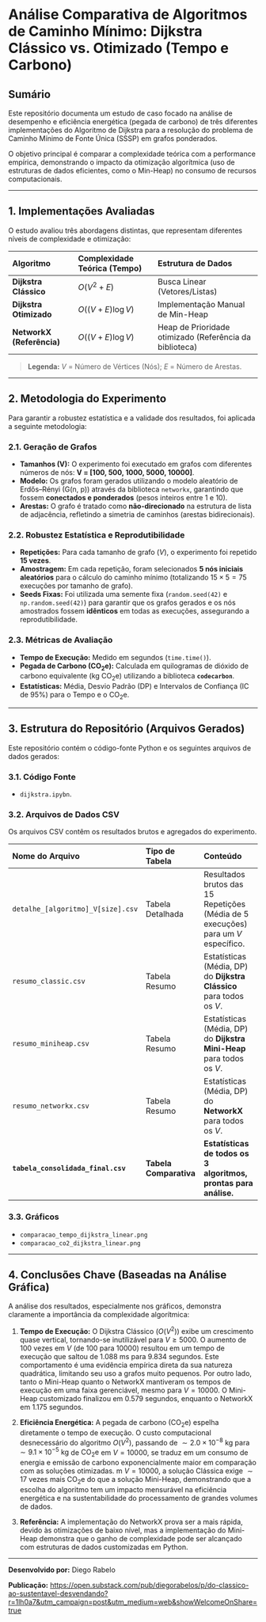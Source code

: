 # Análise Comparativa de Algoritmos de Caminho Mínimo: Dijkstra Clássico vs. Otimizado (Tempo e Carbono)

## Sumário

Este repositório documenta um estudo de caso focado na análise de desempenho e eficiência energética (pegada de carbono) de três diferentes implementações do Algoritmo de Dijkstra para a resolução do problema de Caminho Mínimo de Fonte Única (SSSP) em grafos ponderados.

O objetivo principal é comparar a complexidade teórica com a performance empírica, demonstrando o impacto da otimização algorítmica (uso de estruturas de dados eficientes, como o Min-Heap) no consumo de recursos computacionais.

---

## 1. Implementações Avaliadas

O estudo avaliou três abordagens distintas, que representam diferentes níveis de complexidade e otimização:

| Algoritmo | Complexidade Teórica (Tempo) | Estrutura de Dados |
| :--- | :--- | :--- |
| **Dijkstra Clássico** | $O(V^2 + E)$ | Busca Linear (Vetores/Listas) |
| **Dijkstra Otimizado** | $O((V + E) \log V)$ | Implementação Manual de Min-Heap |
| **NetworkX (Referência)** | $O((V + E) \log V)$ | Heap de Prioridade otimizado (Referência da biblioteca) |

> **Legenda:** $V$ = Número de Vértices (Nós); $E$ = Número de Arestas.

---

## 2. Metodologia do Experimento

Para garantir a robustez estatística e a validade dos resultados, foi aplicada a seguinte metodologia:

### 2.1. Geração de Grafos

* **Tamanhos (V):** O experimento foi executado em grafos com diferentes números de nós: **V = [100, 500, 1000, 5000, 10000]**.
* **Modelo:** Os grafos foram gerados utilizando o modelo aleatório de Erdős–Rényi (G(n, p)) através da biblioteca `networkx`, garantindo que fossem **conectados e ponderados** (pesos inteiros entre 1 e 10).
* **Arestas:** O grafo é tratado como **não-direcionado** na estrutura de lista de adjacência, refletindo a simetria de caminhos (arestas bidirecionais).

### 2.2. Robustez Estatística e Reprodutibilidade

* **Repetições:** Para cada tamanho de grafo ($V$), o experimento foi repetido **15 vezes**.
* **Amostragem:** Em cada repetição, foram selecionados **5 nós iniciais aleatórios** para o cálculo do caminho mínimo (totalizando $15 \times 5 = 75$ execuções por tamanho de grafo).
* **Seeds Fixas:** Foi utilizada uma semente fixa (`random.seed(42)` e `np.random.seed(42)`) para garantir que os grafos gerados e os nós amostrados fossem **idênticos** em todas as execuções, assegurando a reprodutibilidade.

### 2.3. Métricas de Avaliação

* **Tempo de Execução:** Medido em segundos (`time.time()`).
* **Pegada de Carbono ($\text{CO}_2\text{e}$):** Calculada em quilogramas de dióxido de carbono equivalente ($\text{kg}$ $\text{CO}_2\text{e}$) utilizando a biblioteca **`codecarbon`**.
* **Estatísticas:** Média, Desvio Padrão (DP) e Intervalos de Confiança (IC de 95%) para o Tempo e o $\text{CO}_2\text{e}$.

---

## 3. Estrutura do Repositório (Arquivos Gerados)

Este repositório contém o código-fonte Python e os seguintes arquivos de dados gerados:

### 3.1. Código Fonte

* `dijkstra.ipybn`.

### 3.2. Arquivos de Dados CSV

Os arquivos CSV contêm os resultados brutos e agregados do experimento.

| Nome do Arquivo | Tipo de Tabela | Conteúdo |
| :--- | :--- | :--- |
| `detalhe_[algoritmo]_V[size].csv` | Tabela Detalhada | Resultados brutos das 15 Repetições (Média de 5 execuções) para um $V$ específico. |
| `resumo_classic.csv` | Tabela Resumo | Estatísticas (Média, DP) do **Dijkstra Clássico** para todos os $V$. |
| `resumo_miniheap.csv` | Tabela Resumo | Estatísticas (Média, DP) do **Dijkstra Mini-Heap** para todos os $V$. |
| `resumo_networkx.csv` | Tabela Resumo | Estatísticas (Média, DP) do **NetworkX** para todos os $V$. |
| **`tabela_consolidada_final.csv`** | **Tabela Comparativa** | **Estatísticas de todos os 3 algoritmos, prontas para análise.** |

### 3.3. Gráficos

* `comparacao_tempo_dijkstra_linear.png`
* `comparacao_co2_dijkstra_linear.png`

---

## 4. Conclusões Chave (Baseadas na Análise Gráfica)

A análise dos resultados, especialmente nos gráficos, demonstra claramente a importância da complexidade algorítmica:

1.  **Tempo de Execução:** O Dijkstra Clássico $(O(V^2))$ exibe um crescimento quase vertical, tornando-se inutilizável para $V \ge 5000$. O aumento de 100 vezes em $V$ (de 100 para 10000) resultou em um tempo de execução que saltou de $1.088\text{ ms}$ para $9.834$ segundos. Este comportamento é uma evidência empírica direta da sua natureza quadrática, limitando seu uso a grafos muito pequenos. 
Por outro lado, tanto o Mini-Heap quanto o NetworkX mantiveram os tempos de execução em uma faixa gerenciável, mesmo para $V=10000$. O Mini-Heap customizado finalizou em $0.579$ segundos, enquanto o NetworkX em $1.175$ segundos.

2.  **Eficiência Energética:** A pegada de carbono ($\text{CO}_2\text{e}$) espelha diretamente o tempo de execução. O custo computacional desnecessário do algoritmo $O(V^2)$, passando de $\sim 2.0 \times 10^{-8} \text{ kg}$ para $\sim 9.1 \times 10^{-5} \text{ kg}$ de $\text{CO}_2\text{e}$ em $V=10000$, se traduz em um consumo de energia e emissão de carbono exponencialmente maior em comparação com as soluções otimizadas. m $V=10000$, a solução Clássica exige $\sim 17$ vezes mais $\text{CO}_2\text{e}$ do que a solução Mini-Heap, demonstrando que a escolha do algoritmo tem um impacto mensurável na eficiência energética e na sustentabilidade do processamento de grandes volumes de dados.

3.  **Referência:** A implementação do NetworkX prova ser a mais rápida, devido às otimizações de baixo nível, mas a implementação do Mini-Heap demonstra que o ganho de complexidade pode ser alcançado com estruturas de dados customizadas em Python.

---

**Desenvolvido por:** Diego Rabelo

**Publicação:** https://open.substack.com/pub/diegorabelos/p/do-classico-ao-sustentavel-desvendando?r=1lh0a7&utm_campaign=post&utm_medium=web&showWelcomeOnShare=true
